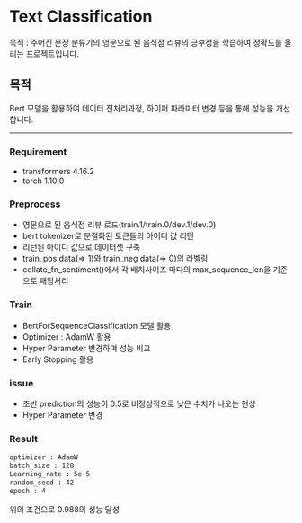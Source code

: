 # Text Classification

목적 : 주어진 문장 분류기의 영문으로 된 음식점 리뷰의 긍부정을 학습하여 정확도를 올리는 프로젝트입니다.


## 목적

Bert 모델을 활용하여 데이터 전처리과정, 하이퍼 파라미터 변경 등을 통해 성능을 개선합니다.

---

### Requirement

- transformers 4.16.2
- torch 1.10.0

### Preprocess

- 영문으로 된 음식점 리뷰 로드(train.1/train.0/dev.1/dev.0)
- bert tokenizer로 분절화된 토큰들의 아이디 값 리턴
- 리턴된 아이디 값으로 데이터셋 구축
- train_pos data(=> 1)와 train_neg data(=> 0)의 라벨링
- collate_fn_sentiment()에서 각 배치사이즈 마다의 max_sequence_len을 기준으로 패딩처리

### Train

- BertForSequenceClassification 모델 활용
- Optimizer : AdamW 활용
- Hyper Parameter 변경하며 성능 비교
- Early Stopping 활용

### issue

- 초반 prediction의 성능이 0.5로 비정상적으로 낮은 수치가 나오는 현상
- Hyper Parameter 변경

### Result
```bash
optimizer : AdamW
batch_size : 128
Learning_rate : 5e-5
random_seed : 42
epoch : 4
````
위의 조건으로 0.988의 성능 달성






